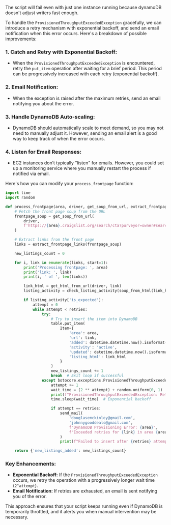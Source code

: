 The script will fail even with just one instance running because dynamoDB doesn't adjust writers fast enough.

To handle the `ProvisionedThroughputExceededException` gracefully, we can introduce a retry mechanism with exponential backoff, and send an email notification when this error occurs. Here's a breakdown of possible improvements:

### 1. **Catch and Retry with Exponential Backoff:**
   - When the `ProvisionedThroughputExceededException` is encountered, retry the `put_item` operation after waiting for a brief period. This period can be progressively increased with each retry (exponential backoff).

### 2. **Email Notification:**
   - When the exception is raised after the maximum retries, send an email notifying you about the error.

### 3. **Handle DynamoDB Auto-scaling:**
   - DynamoDB should automatically scale to meet demand, so you may not need to manually adjust it. However, sending an email alert is a good way to keep track of when the error occurs.

### 4. **Listen for Email Responses:**
   - EC2 instances don’t typically "listen" for emails. However, you could set up a monitoring service where you manually restart the process if notified via email.

Here's how you can modify your `process_frontpage` function:

```python
import time
import random

def process_frontpage(area, driver, get_soup_from_url, extract_frontpage_links, get_html_from_url, soup_from_html, check_listing_activity, retries=5):
    # Fetch the front page soup from the URL
    frontpage_soup = get_soup_from_url(
        driver,
        f'https://{area}.craigslist.org/search/cta?purveyor=owner#search=1~gallery~0~0'
    )

    # Extract links from the front page
    links = extract_frontpage_links(frontpage_soup)

    new_listings_count = 0

    for i, link in enumerate(links, start=1):
        print('Processing frontpage: ', area)
        print('link: ', link)
        print(i, ' of ', len(links))

        link_html = get_html_from_url(driver, link)
        listing_activity = check_listing_activity(soup_from_html(link_html))

        if listing_activity['is_expected']:
            attempt = 0
            while attempt < retries:
                try:
                    # Try to insert the item into DynamoDB
                    table.put_item(
                        Item={
                            'area': area,
                            'url': link,
                            'added': datetime.datetime.now().isoformat(),
                            'activity': 'active',
                            'updated': datetime.datetime.now().isoformat(),
                            'listing_html': link_html
                        }
                    )
                    new_listings_count += 1
                    break  # Exit loop if successful
                except botocore.exceptions.ProvisionedThroughputExceededException as e:
                    attempt += 1
                    wait_time = (2 ** attempt) + random.uniform(0, 1)
                    print(f"ProvisionedThroughputExceededException: Retrying in {wait_time:.2f} seconds (Attempt {attempt}/{retries})")
                    time.sleep(wait_time)  # Exponential backoff

                    if attempt == retries:
                        send_mail(
                            'douglasemckinley@gmail.com',
                            'johnnygooddeals@gmail.com',
                            f"DynamoDB Provisioning Error: {area}",
                            f"Exceeded retries for {link} in area {area} due to provisioning error."
                        )
                        print(f"Failed to insert after {retries} attempts. Sending email alert.")

    return {'new_listings_added': new_listings_count}
```

### Key Enhancements:
- **Exponential Backoff:** If the `ProvisionedThroughputExceededException` occurs, we retry the operation with a progressively longer wait time (`2^attempt`).
- **Email Notification:** If retries are exhausted, an email is sent notifying you of the error.

This approach ensures that your script keeps running even if DynamoDB is temporarily throttled, and it alerts you when manual intervention may be necessary.
